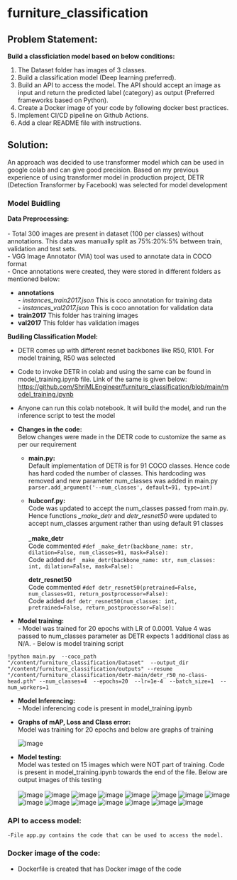 # furniture_classification

## Problem Statement:
**Build a classficiation model based on below conditions:**
  1. The Dataset folder has images of 3 classes. 
  2. Build a classification model (Deep learning preferred).
  3. Build an API to access the model. The API should accept an image as input and return  the predicted label (category) as output  (Preferred frameworks based on Python).
  4. Create a Docker image of your code by following docker best practices.
  5. Implement CI/CD pipeline on Github Actions.
  6. Add a clear README file with instructions.
  
## Solution:
  An approach was decided to use transformer model which can be used in google colab and can give good precision. Based on my previous experience of using transformer model in production project, DETR (Detection Transformer by Facebook) was selected for model development

### Model Buidling 
  **Data Preprocessing:** <br />
  <br />
      - Total 300 images are present in dataset (100 per classes) without annotations. This data was manually split as 75%:20%:5% between train, validation and test sets. <br /> 
      - VGG Image Annotator (VIA) tool was used to annotate data in COCO format <br />
      - Once annotations were created, they were stored in different folders as mentioned below: <br />
  
   - **annotations** <br />
          - *instances_train2017.json*      This is coco annotation for training data <br />
          - *instances_val2017.json*        This is coco annotation for validation data<br />
   - **train2017**                         This folder has training images<br />
   - **val2017**                           This folder has validation images<br />

  **Budiling Classification Model:**
  
   - DETR comes up with different resnet backbones like R50, R101. For model training, R50 was selected
   - Code to invoke DETR in colab and using the same can be found in model_training.ipynb file. Link of the same is given below:
   https://github.com/ShriMLEngineer/furniture_classification/blob/main/model_training.ipynb
   - Anyone can run this colab notebook. It will build the model, and run the inference script to test the model
   - **Changes in the code:** <br />
      Below changes were made in the DETR code to customize the same as per our requirement
        - **main.py:**<br />
            Default implementation of DETR is for 91 COCO classes. Hence code has hard coded the number of classes. This hardcoding was removed and new parameter num_classes was added in main.py <br />
            `parser.add_argument('--num_classes', default=91, type=int)`
          
        - **hubconf.py:**<br />
            Code was updated to accept the num_classes passed from main.py. Hence functions *_make_detr* and *detr_resnet50* were updated to accept num_classes argument rather than using default 91 classes<br />
            <br />
            **_make_detr**<br />
              Code commented `#def _make_detr(backbone_name: str, dilation=False, num_classes=91, mask=False):` <br />
              Code added `def _make_detr(backbone_name: str, num_classes: int, dilation=False, mask=False):`<br />
            
            **detr_resnet50**<br />
              Code commented `#def detr_resnet50(pretrained=False, num_classes=91, return_postprocessor=False):` <br />
              Code added `def detr_resnet50(num_classes: int, pretrained=False, return_postprocessor=False):`<br />
              
              
   - **Model training:** <br />
    - Model was trained for 20 epochs with LR of 0.0001. Value 4 was passed to num_classes parameter as DETR expects 1 additional class as N/A.
    - Below is model training script
   
   `!python main.py  --coco_path "/content/furniture_classification/Dataset"  --output_dir "/content/furniture_classification/outputs" --resume "/content/furniture_classification/detr-main/detr_r50_no-class-head.pth" --num_classes=4  --epochs=20  --lr=1e-4  --batch_size=1  --num_workers=1`
      
 
   - **Model Inferencing:**<br />
    - Model inferencing code is present in model_training.ipynb
    
   - **Graphs of mAP, Loss and Class error:** <br />
      Model was training for 20 epochs and below are graphs of training
      
      ![image](https://user-images.githubusercontent.com/126147358/221084155-461cb99a-3fd3-4fb5-b150-0f43a898c124.png)

   - **Model testing:** <br />
      Model was tested on 15 images which were NOT part of training. Code is present in model_training.ipynb towards the end of the file. Below are output images of this testing
      <br />
      <br />
      ![image](https://user-images.githubusercontent.com/126147358/221084805-5c82126b-a1ce-451f-991f-42d6df0bc2ab.png)
      ![image](https://user-images.githubusercontent.com/126147358/221084936-627cb91c-9f0c-4d2f-ab60-e86e01169491.png)
      ![image](https://user-images.githubusercontent.com/126147358/221084981-39157c05-2669-474d-bf8d-93a66d8dfa51.png)
      ![image](https://user-images.githubusercontent.com/126147358/221085024-3ac28f54-dcac-4351-8b67-f71ca82f9811.png)
      ![image](https://user-images.githubusercontent.com/126147358/221085123-02257b1a-d647-4a75-9d76-8842a87af028.png)
      ![image](https://user-images.githubusercontent.com/126147358/221085149-315100ab-c5d9-43e8-8cd9-f8d11b9814fa.png)
      ![image](https://user-images.githubusercontent.com/126147358/221085170-7dd56f0f-3019-4e40-bb77-8496c2cc66d0.png)
      ![image](https://user-images.githubusercontent.com/126147358/221085199-e850ac17-52cc-43df-9521-2773853fa259.png)
      ![image](https://user-images.githubusercontent.com/126147358/221085235-7ebae4a6-838a-4d9a-9b99-163fe3d00db3.png)
      ![image](https://user-images.githubusercontent.com/126147358/221085263-77942efe-99b4-4202-a964-b40c262e04b5.png)
      ![image](https://user-images.githubusercontent.com/126147358/221085282-2c3026f8-7bf1-4712-9138-3013ef29a0ea.png)
      ![image](https://user-images.githubusercontent.com/126147358/221085317-9e8bd387-6a0d-4740-adeb-441eaae5c2ce.png)
      ![image](https://user-images.githubusercontent.com/126147358/221085351-50a44e34-41f8-4e77-8316-4df967e1bee3.png)
      ![image](https://user-images.githubusercontent.com/126147358/221085374-dea18bac-6a3f-4415-aa9e-b04c96eddd77.png)
      ![image](https://user-images.githubusercontent.com/126147358/221085403-cc18733d-ffd3-4a25-b19f-381bc446632c.png)

### API to access model: <br />
    -File app.py contains the code that can be used to access the model.
    
### Docker image of the code: <br />
  - Dockerfile is created that has Docker image of the code
  








   
    
    
  
